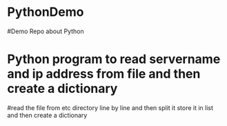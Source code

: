 # PythonDemo
#Demo Repo about Python
# Python program to read servername and ip address from file and then create a dictionary
#read the file from etc directory line by line and then split it store it in list and then create a dictionary
